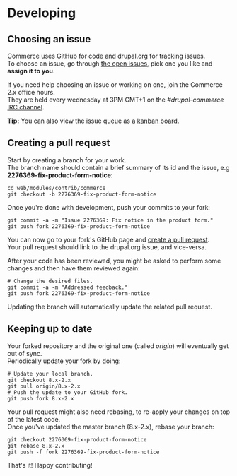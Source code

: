 # Developing

## Choosing an issue

Commerce uses GitHub for code and drupal.org for tracking issues. <br>
To choose an issue, go through [the open issues](https://www.drupal.org/project/issues/search/commerce?assigned=&submitted=&project_issue_followers=&status[0]=Open&version[0]=8.x&issue_tags_op=%3D&issue_tags=&text=&&&&order=field_issue_priority&sort=desc
), pick one you like and **assign it to you**.

If you need help choosing an issue or working on one, join the Commerce 2.x office hours. <br>
They are held every wednesday at 3PM GMT+1 on the *#drupal-commerce* [IRC channel](https://www.drupal.org/irc).

**Tip:** You can also view the issue queue as a [kanban board](https://contribkanban.com/board/commerce2x).

## Creating a pull request

Start by creating a branch for your work. <br>
The branch name should contain a brief summary of its id and the issue, e.g **2276369-fix-product-form-notice**:

    cd web/modules/contrib/commerce
    git checkout -b 2276369-fix-product-form-notice

Once you're done with development, push your commits to your fork:

    git commit -a -m "Issue 2276369: Fix notice in the product form."
    git push fork 2276369-fix-product-form-notice
  
You can now go to your fork's GitHub page and [create a pull request](https://help.github.com/articles/using-pull-requests#initiating-the-pull-request). <br>
Your pull request should link to the drupal.org issue, and vice-versa. 

After your code has been reviewed, you might be asked to perform some changes and then have them reviewed again:

    # Change the desired files.
    git commit -a -m "Addressed feedback."
    git push fork 2276369-fix-product-form-notice

Updating the branch will automatically update the related pull request.

## Keeping up to date

Your forked repository and the original one (called *origin*) will eventually get out of sync. <br>
Periodically update your fork by doing:

    # Update your local branch.
    git checkout 8.x-2.x
    git pull origin/8.x-2.x
    # Push the update to your GitHub fork.
    git push fork 8.x-2.x

Your pull request might also need rebasing, to re-apply your changes on top of the latest code. <br>
Once you've updated the master branch (8.x-2.x), rebase your branch:

    git checkout 2276369-fix-product-form-notice
    git rebase 8.x-2.x
    git push -f fork 2276369-fix-product-form-notice

That's it! Happy contributing!